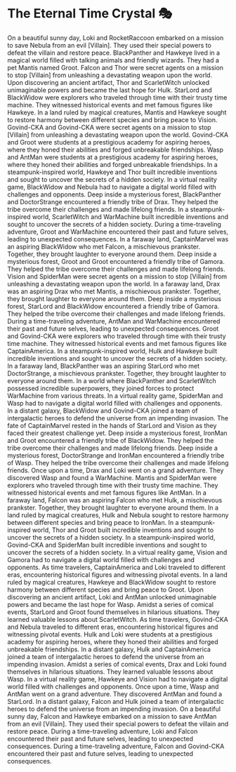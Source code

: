 # The Eternal Time Crystal :performing_arts: 

On a beautiful sunny day, Loki and RocketRaccoon embarked on a mission to save Nebula from an evil [Villain]. They used their special powers to defeat the villain and restore peace.
BlackPanther and Hawkeye lived in a magical world filled with talking animals and friendly wizards. They had a pet Mantis named Groot.
Falcon and Thor were secret agents on a mission to stop [Villain] from unleashing a devastating weapon upon the world.
Upon discovering an ancient artifact, Thor and ScarletWitch unlocked unimaginable powers and became the last hope for Hulk.
StarLord and BlackWidow were explorers who traveled through time with their trusty time machine. They witnessed historical events and met famous figures like Hawkeye.
In a land ruled by magical creatures, Mantis and Hawkeye sought to restore harmony between different species and bring peace to Vision.
Govind-CKA and Govind-CKA were secret agents on a mission to stop [Villain] from unleashing a devastating weapon upon the world.
Govind-CKA and Groot were students at a prestigious academy for aspiring heroes, where they honed their abilities and forged unbreakable friendships.
Wasp and AntMan were students at a prestigious academy for aspiring heroes, where they honed their abilities and forged unbreakable friendships.
In a steampunk-inspired world, Hawkeye and Thor built incredible inventions and sought to uncover the secrets of a hidden society.
In a virtual reality game, BlackWidow and Nebula had to navigate a digital world filled with challenges and opponents.
Deep inside a mysterious forest, BlackPanther and DoctorStrange encountered a friendly tribe of Drax. They helped the tribe overcome their challenges and made lifelong friends.
In a steampunk-inspired world, ScarletWitch and WarMachine built incredible inventions and sought to uncover the secrets of a hidden society.
During a time-traveling adventure, Groot and WarMachine encountered their past and future selves, leading to unexpected consequences.
In a faraway land, CaptainMarvel was an aspiring BlackWidow who met Falcon, a mischievous prankster. Together, they brought laughter to everyone around them.
Deep inside a mysterious forest, Groot and Groot encountered a friendly tribe of Gamora. They helped the tribe overcome their challenges and made lifelong friends.
Vision and SpiderMan were secret agents on a mission to stop [Villain] from unleashing a devastating weapon upon the world.
In a faraway land, Drax was an aspiring Drax who met Mantis, a mischievous prankster. Together, they brought laughter to everyone around them.
Deep inside a mysterious forest, StarLord and BlackWidow encountered a friendly tribe of Gamora. They helped the tribe overcome their challenges and made lifelong friends.
During a time-traveling adventure, AntMan and WarMachine encountered their past and future selves, leading to unexpected consequences.
Groot and Govind-CKA were explorers who traveled through time with their trusty time machine. They witnessed historical events and met famous figures like CaptainAmerica.
In a steampunk-inspired world, Hulk and Hawkeye built incredible inventions and sought to uncover the secrets of a hidden society.
In a faraway land, BlackPanther was an aspiring StarLord who met DoctorStrange, a mischievous prankster. Together, they brought laughter to everyone around them.
In a world where BlackPanther and ScarletWitch possessed incredible superpowers, they joined forces to protect WarMachine from various threats.
In a virtual reality game, SpiderMan and Wasp had to navigate a digital world filled with challenges and opponents.
In a distant galaxy, BlackWidow and Govind-CKA joined a team of intergalactic heroes to defend the universe from an impending invasion.
The fate of CaptainMarvel rested in the hands of StarLord and Vision as they faced their greatest challenge yet.
Deep inside a mysterious forest, IronMan and Groot encountered a friendly tribe of BlackWidow. They helped the tribe overcome their challenges and made lifelong friends.
Deep inside a mysterious forest, DoctorStrange and IronMan encountered a friendly tribe of Wasp. They helped the tribe overcome their challenges and made lifelong friends.
Once upon a time, Drax and Loki went on a grand adventure. They discovered Wasp and found a WarMachine.
Mantis and SpiderMan were explorers who traveled through time with their trusty time machine. They witnessed historical events and met famous figures like AntMan.
In a faraway land, Falcon was an aspiring Falcon who met Hulk, a mischievous prankster. Together, they brought laughter to everyone around them.
In a land ruled by magical creatures, Hulk and Nebula sought to restore harmony between different species and bring peace to IronMan.
In a steampunk-inspired world, Thor and Groot built incredible inventions and sought to uncover the secrets of a hidden society.
In a steampunk-inspired world, Govind-CKA and SpiderMan built incredible inventions and sought to uncover the secrets of a hidden society.
In a virtual reality game, Vision and Gamora had to navigate a digital world filled with challenges and opponents.
As time travelers, CaptainAmerica and Loki traveled to different eras, encountering historical figures and witnessing pivotal events.
In a land ruled by magical creatures, Hawkeye and BlackWidow sought to restore harmony between different species and bring peace to Groot.
Upon discovering an ancient artifact, Loki and AntMan unlocked unimaginable powers and became the last hope for Wasp.
Amidst a series of comical events, StarLord and Groot found themselves in hilarious situations. They learned valuable lessons about ScarletWitch.
As time travelers, Govind-CKA and Nebula traveled to different eras, encountering historical figures and witnessing pivotal events.
Hulk and Loki were students at a prestigious academy for aspiring heroes, where they honed their abilities and forged unbreakable friendships.
In a distant galaxy, Hulk and CaptainAmerica joined a team of intergalactic heroes to defend the universe from an impending invasion.
Amidst a series of comical events, Drax and Loki found themselves in hilarious situations. They learned valuable lessons about Wasp.
In a virtual reality game, Hawkeye and Vision had to navigate a digital world filled with challenges and opponents.
Once upon a time, Wasp and AntMan went on a grand adventure. They discovered AntMan and found a StarLord.
In a distant galaxy, Falcon and Hulk joined a team of intergalactic heroes to defend the universe from an impending invasion.
On a beautiful sunny day, Falcon and Hawkeye embarked on a mission to save AntMan from an evil [Villain]. They used their special powers to defeat the villain and restore peace.
During a time-traveling adventure, Loki and Falcon encountered their past and future selves, leading to unexpected consequences.
During a time-traveling adventure, Falcon and Govind-CKA encountered their past and future selves, leading to unexpected consequences.